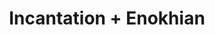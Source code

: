 ---
layout: post
category: concert
title: Incantation + Enokhian
artists: 
- Incantation
- Enokhian
place: 
- Le Klub
country: France
city: Paris
---